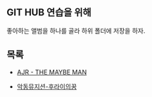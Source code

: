 
## GIT HUB 연습을 위해 

좋아하는 앨범을 하나를 골라 하위 폴더에 저장을 하자.


## 목록 

- [AJR - THE MAYBE MAN](the-maybe-man/README.md) 

- [악동뮤지션-후라이의꿈](후라이의꿈/README.md) 

